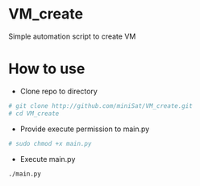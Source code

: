 # VM_create
Simple automation script to create VM

# How to use
* Clone repo to directory
 ```sh 
 # git clone http://github.com/miniSat/VM_create.git
 # cd VM_create
 ```
 * Provide execute permission to main.py
 ```sh
 # sudo chmod +x main.py
 ```
 * Execute main.py
 ```sh
 ./main.py
 ```
 
